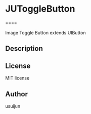 # JUToggleButton
====

Image Toggle Button extends UIButton

## Description



## License

MIT license

## Author

usuijun
